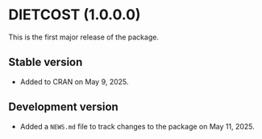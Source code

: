 # DIETCOST (1.0.0.0)

This is the first major release of the package.

## Stable version

* Added to CRAN on May 9, 2025.

## Development version

* Added a `NEWS.md` file to track changes to the package on May 11, 2025.
